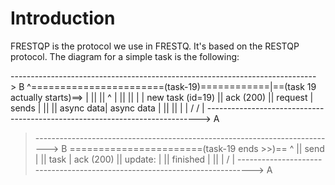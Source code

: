 Introduction
============

FRESTQP is the protocol we use in FRESTQ. It's based on the RESTQP protocol.
The diagram for a simple task is the following:


----------------------------------------------------------------------------> B
 ^=======================(task-19)============|==(task 19 actually starts)==>
 |                  ||           ||           ^
 |                  ||           ||           |
 | new task (id=19) || ack (200) || request   | sends
 |                  ||           || async data| async data
 |                  ||           ||           |
 |                  \/           \/           |
----------------------------------------------------------------------------> A


>---------------------------------------------------------------------------> B
>=======================(task-19 ends >>)==           ^
                                         || send      |
                                         || task      | ack (200)
                                         || update:   |
                                         || finished  |
                                         ||           |
                                         \/           |
>---------------------------------------------------------------------------> A